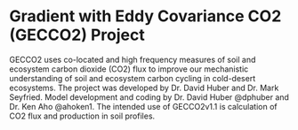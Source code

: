 # Gradient with Eddy Covariance CO2 (GECCO2) Project
GECCO2 uses co-located and high frequency measures of soil and ecosystem carbon dioxide (CO2) flux to improve our mechanistic understanding of soil and ecosystem carbon cycling in cold-desert ecosystems. The project was developed by Dr. David Huber and Dr. Mark Seyfried. Model development and coding by Dr. David Huber @dphuber and Dr. Ken Aho @ahoken1. The intended use of GECCO2v1.1 is calculation of CO2 flux and production in soil profiles.
